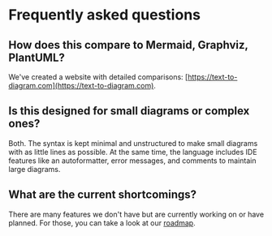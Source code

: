 # Frequently asked questions

## How does this compare to Mermaid, Graphviz, PlantUML?

We've created a website with detailed comparisons:
[https://text-to-diagram.com](https://text-to-diagram.com).

## Is this designed for small diagrams or complex ones?

Both. The syntax is kept minimal and unstructured to make small diagrams with as little lines as possible. At the same time, the language includes IDE features like an autoformatter, error messages, and comments to maintain large diagrams.

## What are the current shortcomings?

There are many features we don't have but are currently working on or have planned. For
those, you can take a look at our [roadmap](future.md).
